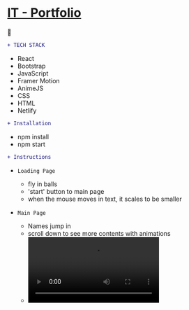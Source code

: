# [IT - Portfolio](https://upbeat-perlman-856ff1.netlify.app/home) 
:link:
```diff
+ TECH STACK
```
* React
* Bootstrap
* JavaScript
* Framer Motion
* AnimeJS
* CSS
* HTML
* Netlify

```diff
+ Installation
```
* npm install
* npm start

```diff
+ Instructions
```

- ```Loading Page ```
  - fly in balls
  - 'start' button to main page
  -  when the mouse moves in text, it scales to be smaller
  
- ```Main Page ```
  - Names jump in
  - scroll down to see more contents with animations
  - ![videos](/videos/it-portfolio.mov)
